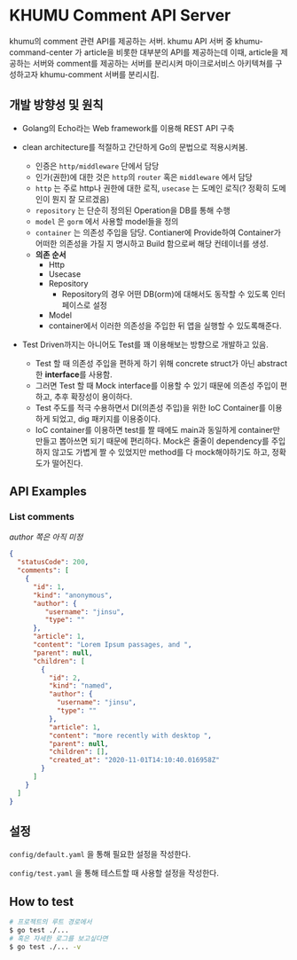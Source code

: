 # KHUMU Comment API Server

khumu의 comment 관련 API를 제공하는 서버. khumu API 서버 중 khumu-command-center 가 article을 비롯한 대부분의 API를 제공하는데 이때, article을 제공하는 서버와 comment를 제공하는 서버를 분리시켜 마이크로서비스 아키텍쳐를 구성하고자 khumu-comment 서버를 분리시킴.

## 개발 방향성 및 원칙

* Golang의 Echo라는 Web framework를 이용해 REST API 구축

* clean architecture를 적절하고 간단하게 Go의 문법으로 적용시켜봄.

    * 인증은 `http/middleware` 단에서 담당
    * 인가(권한)에 대한 것은 `http`의 `router` 혹은 `middleware` 에서 담당
    * `http` 는 주로 http나 권한에 대한 로직, `usecase` 는 도메인 로직(? 정확히 도메인이 뭔지 잘 모르겠음)
    * `repository` 는 단순히 정의된 Operation을 DB를 통해 수행
    * `model` 은 `gorm` 에서 사용할 model들을 정의
    * `container` 는 의존성 주입을 담당. Contianer에 Provide하여 Container가 어떠한 의존성을 가질 지 명시하고 Build 함으로써 해당 컨테이너를 생성.
    * **의존 순서**
        * Http
        * Usecase
        * Repository
            * Repository의 경우 어떤 DB(orm)에 대해서도 동작할 수 있도록 인터페이스로 설정 
        * Model
        * container에서 이러한 의존성을 주입한 뒤 앱을 실행할 수 있도록해준다.
        
* Test Driven까지는 아니어도 Test를 꽤 이용해보는 방향으로 개발하고 있음.
    * Test 할 때 의존성 주입을 편하게 하기 위해 concrete struct가 아닌 abstract한 **interface**를 사용함.
    * 그러면 Test 할 때 Mock interface를 이용할 수 있기 때문에 의존성 주입이 편하고, 추후 확장성이 용이하다.
    * Test 주도를 적극 수용하면서 DI(의존성 주입)을 위한 IoC Container를 이용하게 되었고, dig 패키지를 이용중이다.
    * IoC container를 이용하면 test를 짤 때에도 main과 동일하게 container만 만들고 뽑아쓰면 되기 때문에 편리하다.
      Mock은 줄줄이 dependency를 주입하지 않고도 가볍게 짤 수 있었지만 method를 다 mock해야하기도 하고, 정확도가 떨어진다.  

## API Examples

### List comments

_author 쪽은 아직 미정_
```json
{
  "statusCode": 200,
  "comments": [
    {
      "id": 1,
      "kind": "anonymous",
      "author": {
         "username": "jinsu",
         "type": ""
      },
      "article": 1,
      "content": "Lorem Ipsum passages, and ",
      "parent": null,
      "children": [
        {
          "id": 2,
          "kind": "named",
          "author": {
            "username": "jinsu",
            "type": ""
          },
          "article": 1,
          "content": "more recently with desktop ",
          "parent": null,
          "children": [],
          "created_at": "2020-11-01T14:10:40.016958Z"
        }
      ]
    }
  ]
}
```
## 설정

`config/default.yaml` 을 통해 필요한 설정을 작성한다.

`config/test.yaml` 을 통해 테스트할 때 사용할 설정을 작성한다.

## How to test

```bash
# 프로젝트의 루트 경로에서
$ go test ./...
# 혹은 자세한 로그를 보고싶다면
$ go test ./... -v
```